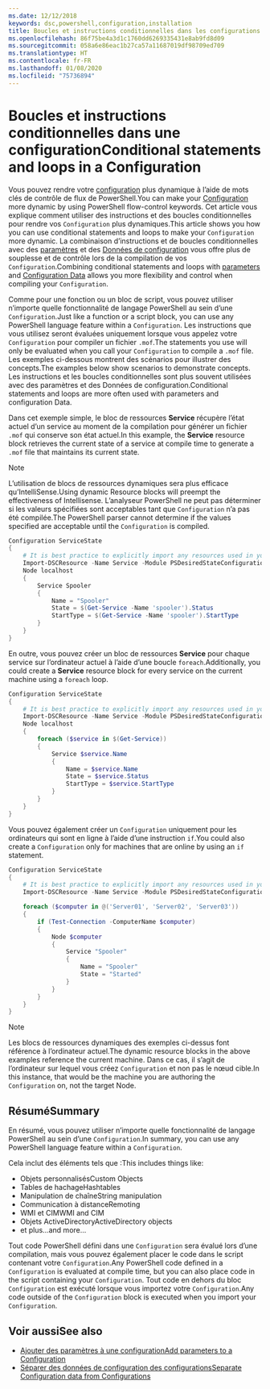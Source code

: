 ```yaml
---
ms.date: 12/12/2018
keywords: dsc,powershell,configuration,installation
title: Boucles et instructions conditionnelles dans les configurations
ms.openlocfilehash: 86f75be4a3d1c1760dd6269335431e8ab9fd8d09
ms.sourcegitcommit: 058a6e86eac1b27ca57a11687019df98709ed709
ms.translationtype: HT
ms.contentlocale: fr-FR
ms.lasthandoff: 01/08/2020
ms.locfileid: "75736894"
---
```

# <a name="conditional-statements-and-loops-in-a-configuration"></a><span data-ttu-id="e3e53-103">Boucles et instructions conditionnelles dans une configuration</span><span class="sxs-lookup"><span data-stu-id="e3e53-103">Conditional statements and loops in a Configuration</span></span>

<span data-ttu-id="e3e53-104">Vous pouvez rendre votre [configuration](configurations.md) plus dynamique à l’aide de mots clés de contrôle de flux de PowerShell.</span><span class="sxs-lookup"><span data-stu-id="e3e53-104">You can make your [Configuration](configurations.md) more dynamic by using PowerShell flow-control keywords.</span></span> <span data-ttu-id="e3e53-105">Cet article vous explique comment utiliser des instructions et des boucles conditionnelles pour rendre vos `Configuration` plus dynamiques.</span><span class="sxs-lookup"><span data-stu-id="e3e53-105">This article shows you how you can use conditional statements and loops to make your `Configuration` more dynamic.</span></span> <span data-ttu-id="e3e53-106">La combinaison d’instructions et de boucles conditionnelles avec des [paramètres](add-parameters-to-a-configuration.md) et des [Données de configuration](configData.md) vous offre plus de souplesse et de contrôle lors de la compilation de vos `Configuration`.</span><span class="sxs-lookup"><span data-stu-id="e3e53-106">Combining conditional statements and loops with [parameters](add-parameters-to-a-configuration.md) and [Configuration Data](configData.md) allows you more flexibility and control when compiling your `Configuration`.</span></span>

<span data-ttu-id="e3e53-107">Comme pour une fonction ou un bloc de script, vous pouvez utiliser n’importe quelle fonctionnalité de langage PowerShell au sein d’une `Configuration`.</span><span class="sxs-lookup"><span data-stu-id="e3e53-107">Just like a function or a script block, you can use any PowerShell language feature within a `Configuration`.</span></span>
<span data-ttu-id="e3e53-108">Les instructions que vous utilisez seront évaluées uniquement lorsque vous appelez votre `Configuration` pour compiler un fichier `.mof`.</span><span class="sxs-lookup"><span data-stu-id="e3e53-108">The statements you use will only be evaluated when you call your `Configuration` to compile a `.mof` file.</span></span> <span data-ttu-id="e3e53-109">Les exemples ci-dessous montrent des scénarios pour illustrer des concepts.</span><span class="sxs-lookup"><span data-stu-id="e3e53-109">The examples below show scenarios to demonstrate concepts.</span></span> <span data-ttu-id="e3e53-110">Les instructions et les boucles conditionnelles sont plus souvent utilisées avec des paramètres et des Données de configuration.</span><span class="sxs-lookup"><span data-stu-id="e3e53-110">Conditional statements and loops are more often used with parameters and configuration Data.</span></span>

<span data-ttu-id="e3e53-111">Dans cet exemple simple, le bloc de ressources **Service** récupère l’état actuel d’un service au moment de la compilation pour générer un fichier `.mof` qui conserve son état actuel.</span><span class="sxs-lookup"><span data-stu-id="e3e53-111">In this  example, the **Service** resource block retrieves the current state of a service at compile time to generate a `.mof` file that maintains its current state.</span></span>

> [!NOTE]
> <span data-ttu-id="e3e53-112">L’utilisation de blocs de ressources dynamiques sera plus efficace qu’IntelliSense.</span><span class="sxs-lookup"><span data-stu-id="e3e53-112">Using dynamic Resource blocks will preempt the effectiveness of Intellisense.</span></span> <span data-ttu-id="e3e53-113">L’analyseur PowerShell ne peut pas déterminer si les valeurs spécifiées sont acceptables tant que `Configuration` n’a pas été compilée.</span><span class="sxs-lookup"><span data-stu-id="e3e53-113">The PowerShell parser cannot determine if the values specified are acceptable until the `Configuration` is compiled.</span></span>

```powershell
Configuration ServiceState
{
    # It is best practice to explicitly import any resources used in your Configurations.
    Import-DSCResource -Name Service -Module PSDesiredStateConfiguration
    Node localhost
    {
        Service Spooler
        {
            Name = "Spooler"
            State = $(Get-Service -Name 'spooler').Status
            StartType = $(Get-Service -Name 'spooler').StartType
        }
    }
}
```

<span data-ttu-id="e3e53-114">En outre, vous pouvez créer un bloc de ressources **Service** pour chaque service sur l’ordinateur actuel à l’aide d’une boucle `foreach`.</span><span class="sxs-lookup"><span data-stu-id="e3e53-114">Additionally, you could create a **Service** resource block for every service on the current machine using a `foreach` loop.</span></span>

```powershell
Configuration ServiceState
{
    # It is best practice to explicitly import any resources used in your Configurations.
    Import-DSCResource -Name Service -Module PSDesiredStateConfiguration
    Node localhost
    {
        foreach ($service in $(Get-Service))
        {
            Service $service.Name
            {
                Name = $service.Name
                State = $service.Status
                StartType = $service.StartType
            }
        }
    }
}
```

<span data-ttu-id="e3e53-115">Vous pouvez également créer un `Configuration` uniquement pour les ordinateurs qui sont en ligne à l’aide d’une instruction `if`.</span><span class="sxs-lookup"><span data-stu-id="e3e53-115">You could also create a `Configuration` only for machines that are online by using an `if` statement.</span></span>

```powershell
Configuration ServiceState
{
    # It is best practice to explicitly import any resources used in your Configurations.
    Import-DSCResource -Name Service -Module PSDesiredStateConfiguration

    foreach ($computer in @('Server01', 'Server02', 'Server03'))
    {
        if (Test-Connection -ComputerName $computer)
        {
            Node $computer
            {
                Service "Spooler"
                {
                    Name = "Spooler"
                    State = "Started"
                }
            }
        }
    }
}
```

> [!NOTE]
> <span data-ttu-id="e3e53-116">Les blocs de ressources dynamiques des exemples ci-dessus font référence à l’ordinateur actuel.</span><span class="sxs-lookup"><span data-stu-id="e3e53-116">The dynamic resource blocks in the above examples reference the current machine.</span></span> <span data-ttu-id="e3e53-117">Dans ce cas, il s’agit de l’ordinateur sur lequel vous créez `Configuration` et non pas le nœud cible.</span><span class="sxs-lookup"><span data-stu-id="e3e53-117">In this instance, that would be the machine you are authoring the `Configuration` on, not the target Node.</span></span>

<!---
Mention Get-DSCConfigurationFromSystem
-->

## <a name="summary"></a><span data-ttu-id="e3e53-118">Résumé</span><span class="sxs-lookup"><span data-stu-id="e3e53-118">Summary</span></span>

<span data-ttu-id="e3e53-119">En résumé, vous pouvez utiliser n’importe quelle fonctionnalité de langage PowerShell au sein d’une `Configuration`.</span><span class="sxs-lookup"><span data-stu-id="e3e53-119">In summary, you can use any PowerShell language feature within a `Configuration`.</span></span>

<span data-ttu-id="e3e53-120">Cela inclut des éléments tels que :</span><span class="sxs-lookup"><span data-stu-id="e3e53-120">This includes things like:</span></span>

- <span data-ttu-id="e3e53-121">Objets personnalisés</span><span class="sxs-lookup"><span data-stu-id="e3e53-121">Custom Objects</span></span>
- <span data-ttu-id="e3e53-122">Tables de hachage</span><span class="sxs-lookup"><span data-stu-id="e3e53-122">Hashtables</span></span>
- <span data-ttu-id="e3e53-123">Manipulation de chaîne</span><span class="sxs-lookup"><span data-stu-id="e3e53-123">String manipulation</span></span>
- <span data-ttu-id="e3e53-124">Communication à distance</span><span class="sxs-lookup"><span data-stu-id="e3e53-124">Remoting</span></span>
- <span data-ttu-id="e3e53-125">WMI et CIM</span><span class="sxs-lookup"><span data-stu-id="e3e53-125">WMI and CIM</span></span>
- <span data-ttu-id="e3e53-126">Objets ActiveDirectory</span><span class="sxs-lookup"><span data-stu-id="e3e53-126">ActiveDirectory objects</span></span>
- <span data-ttu-id="e3e53-127">et plus...</span><span class="sxs-lookup"><span data-stu-id="e3e53-127">and more...</span></span>

<span data-ttu-id="e3e53-128">Tout code PowerShell défini dans une `Configuration` sera évalué lors d’une compilation, mais vous pouvez également placer le code dans le script contenant votre `Configuration`.</span><span class="sxs-lookup"><span data-stu-id="e3e53-128">Any PowerShell code defined in a `Configuration` is evaluated at compile time, but you can also place code in the script containing your `Configuration`.</span></span> <span data-ttu-id="e3e53-129">Tout code en dehors du bloc `Configuration` est exécuté lorsque vous importez votre `Configuration`.</span><span class="sxs-lookup"><span data-stu-id="e3e53-129">Any code outside of the `Configuration` block is executed when you import your `Configuration`.</span></span>

## <a name="see-also"></a><span data-ttu-id="e3e53-130">Voir aussi</span><span class="sxs-lookup"><span data-stu-id="e3e53-130">See also</span></span>

- [<span data-ttu-id="e3e53-131">Ajouter des paramètres à une configuration</span><span class="sxs-lookup"><span data-stu-id="e3e53-131">Add parameters to a Configuration</span></span>](add-parameters-to-a-configuration.md)
- [<span data-ttu-id="e3e53-132">Séparer des données de configuration des configurations</span><span class="sxs-lookup"><span data-stu-id="e3e53-132">Separate Configuration data from Configurations</span></span>](configData.md)
